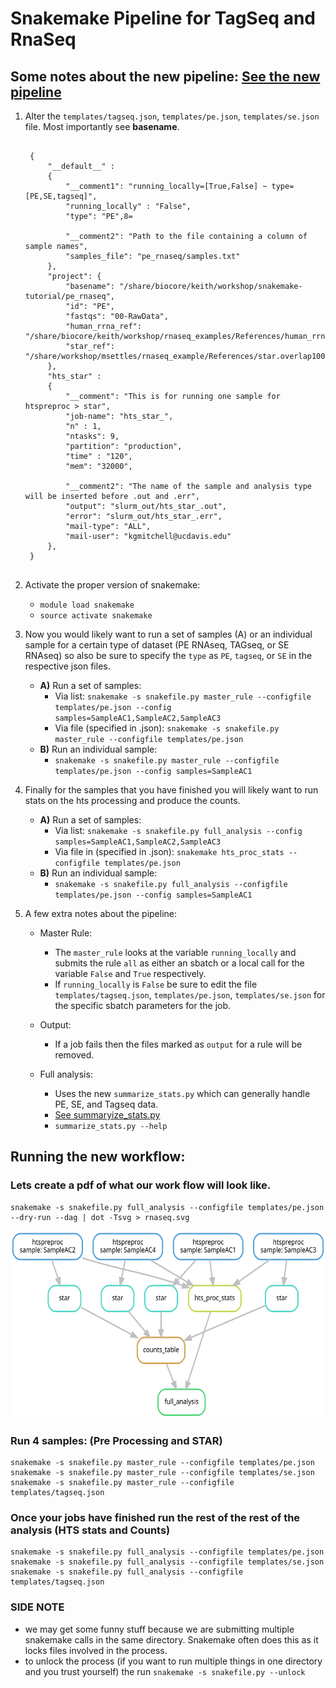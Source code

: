 # Snakemake Pipeline for TagSeq and RnaSeq

## Some notes about the new pipeline: [See the new pipeline](snakefile.py)
1. Alter the `templates/tagseq.json`, `templates/pe.json`, `templates/se.json` file. Most importantly see **basename**.

    <pre class="prettyprint"><code class="language-pl" style="background-color:333333">
    {
        "__default__" :
        {
            "__comment1": "running_locally=[True,False] ~ type=[PE,SE,tagseq]",
            "running_locally" : "False",
            "type": "PE",8=
    
            "__comment2": "Path to the file containing a column of sample names",
            "samples_file": "pe_rnaseq/samples.txt"
        },
        "project": {
            "basename": "/share/biocore/keith/workshop/snakemake-tutorial/pe_rnaseq",
            "id": "PE",
            "fastqs": "00-RawData",
            "human_rrna_ref": "/share/biocore/keith/workshop/rnaseq_examples/References/human_rrna.fasta",
            "star_ref": "/share/workshop/msettles/rnaseq_example/References/star.overlap100.gencode.v31",
        },
        "hts_star" :
        {
            "__comment": "This is for running one sample for htspreproc > star",
            "job-name": "hts_star_",
            "n" : 1,
            "ntasks": 9,
            "partition": "production",
            "time" : "120",
            "mem": "32000",
    
            "__comment2": "The name of the sample and analysis type will be inserted before .out and .err",
            "output": "slurm_out/hts_star_.out",
            "error": "slurm_out/hts_star_.err",
            "mail-type": "ALL",
            "mail-user": "kgmitchell@ucdavis.edu"
        },
    }
    </code></pre>

2. Activate the proper version of snakemake:
    - `module load snakemake`
    - `source activate snakemake`    

3. Now you would likely want to run a set of samples (A) or an individual sample for a certain type of dataset (PE RNAseq,
    TAGseq, or SE RNAseq) so also be sure to specify the `type` as `PE`, `tagseq`, or `SE` in the respective json files. 
    - **A)** Run a set of samples:
        + Via list: `snakemake -s snakefile.py master_rule --configfile templates/pe.json --config samples=SampleAC1,SampleAC2,SampleAC3`
        + Via file (specified in .json): `snakemake -s snakefile.py master_rule --configfile templates/pe.json`
    - **B)** Run an individual sample:
        + `snakemake -s snakefile.py master_rule --configfile templates/pe.json --config samples=SampleAC1`
        
4. Finally for the samples that you have finished you will likely want to run stats on the hts processing and produce the counts.
    - **A)** Run a set of samples:
        + Via list: `snakemake -s snakefile.py full_analysis --config samples=SampleAC1,SampleAC2,SampleAC3`
        + Via file in (specified in .json): `snakemake hts_proc_stats --configfile templates/pe.json`
    - **B)** Run an individual sample:
        + `snakemake -s snakefile.py full_analysis --configfile templates/pe.json --config samples=SampleAC1`


5. A few extra notes about the pipeline: 
   - Master Rule:
        + The `master_rule` looks at the variable `running_locally` and submits the rule `all` as either an sbatch or
         a local call for the variable `False` and `True` respectively.
        + If `running_locally` is `False` be sure to edit the file `templates/tagseq.json`, `templates/pe.json`, 
        `templates/se.json` for the specific sbatch parameters for the job. 
    
   - Output:
        + If a job fails then the files marked as `output` for a rule will be removed.
    
   - Full analysis:
        + Uses the new `summarize_stats.py` which can generally handle PE, SE, and Tagseq data. 
        + [See summaryize_stats.py](summarize_stats.py)
        + `summarize_stats.py --help`
  
  
## Running the new workflow:

### Lets create a pdf of what our work flow will look like. 
```
snakemake -s snakefile.py full_analysis --configfile templates/pe.json --dry-run --dag | dot -Tsvg > rnaseq.svg
```
 <img src="rnaseq.svg" alt="dag" height="300px" width="600px"/>


### Run 4 samples: (Pre Processing and STAR)
```
snakemake -s snakefile.py master_rule --configfile templates/pe.json
snakemake -s snakefile.py master_rule --configfile templates/se.json
snakemake -s snakefile.py master_rule --configfile templates/tagseq.json
```

### Once your jobs have finished run the rest of the rest of the analysis (HTS stats and Counts) 
```
snakemake -s snakefile.py full_analysis --configfile templates/pe.json
snakemake -s snakefile.py full_analysis --configfile templates/se.json
snakemake -s snakefile.py full_analysis --configfile templates/tagseq.json
```


### SIDE NOTE
 - we may get some funny stuff because we are submitting multiple snakemake calls in the same directory. Snakemake often does this as it locks files involved in the process.
 - to unlock the process (if you want to run multiple things in one directory and you trust yourself) the run `snakemake -s snakefile.py --unlock`     

